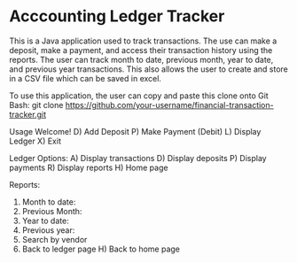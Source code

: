# Acccounting Ledger Tracker

This is a Java application used to track transactions. The use can make a deposit, make a payment, and access their
transaction history using the reports. The user can track month to date, previous month, year to date, and 
previous year transactions. This also allows the user to create and store in a CSV file which can be saved in excel.

To use this application, the user can copy and paste this clone onto Git Bash:
git clone https://github.com/your-username/financial-transaction-tracker.git

Usage
Welcome! 
D) Add Deposit 
P) Make Payment (Debit) 
L) Display Ledger 
X) Exit 

Ledger Options: 
A) Display transactions 
D) Display deposits 
P) Display payments 
R) Display reports 
H) Home page 

Reports: 
1) Month to date: 
2) Previous Month: 
3) Year to date: 
4) Previous year: 
5) Search by vendor 
0) Back to ledger page 
H) Back to home page 

